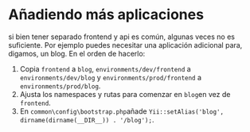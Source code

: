 Añadiendo más aplicaciones
==========================

si bien tener separado frontend y api es común, algunas veces no es suficiente. Por ejemplo puedes necesitar una aplicación
adicional para, digamos, un blog. En el orden de hacerlo:

1. Copia `frontend` a `blog`, `environments/dev/frontend` a `environments/dev/blog` y `environments/prod/frontend`
a `environments/prod/blog`.
2. Ajusta los namespaces y rutas para comenzar en `blog`en vez de `frontend`.
3. En `common\config\bootstrap.php`añade `Yii::setAlias('blog', dirname(dirname(__DIR__)) . '/blog');`.
